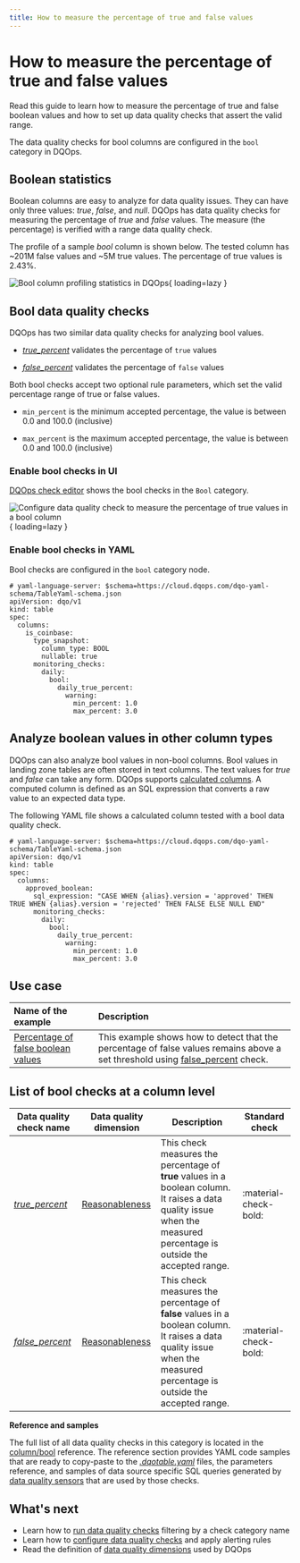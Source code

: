 ```yaml
---
title: How to measure the percentage of true and false values
---
```

# How to measure the percentage of true and false values
Read this guide to learn how to measure the percentage of true and false boolean values and how to set up data quality checks that assert the valid range.

The data quality checks for bool columns are configured in the `bool` category in DQOps.

## Boolean statistics
Boolean columns are easy to analyze for data quality issues. They can have only three values: *true*, *false*, and *null*. 
DQOps has data quality checks for measuring the percentage of *true* and *false* values.
The measure (the percentage) is verified with a range data quality check.

The profile of a sample *bool* column is shown below. The tested column has ~201M false values and ~5M true values.
The percentage of true values is 2.43%.

![Bool column profiling statistics in DQOps](https://dqops.com/docs/images/concepts/categories-of-data-quality-checks/bool-column-profile-min.png){ loading=lazy }

## Bool data quality checks
DQOps has two similar data quality checks for analyzing bool values.

- [*true_percent*](../checks/column/bool/true-percent.md) validates the percentage of `true` values

- [*false_percent*](../checks/column/bool/false-percent.md) validates the percentage of `false` values

Both bool checks accept two optional rule parameters, which set the valid percentage range of true or false values.

- `min_percent` is the minimum accepted percentage, the value is between 0.0 and 100.0 (inclusive)

- `max_percent` is the maximum accepted percentage, the value is between 0.0 and 100.0 (inclusive)

### Enable bool checks in UI
[DQOps check editor](../dqo-concepts/dqops-user-interface-overview.md#check-editor) shows the bool checks in the `Bool` category.

![Configure data quality check to measure the percentage of true values in a bool column](https://dqops.com/docs/images/concepts/categories-of-data-quality-checks/boolean-true-percent-check-editor-warning-min.png){ loading=lazy }

### Enable bool checks in YAML
Bool checks are configured in the `bool` category node.

``` { .yaml linenums="1" hl_lines="13-16" }
# yaml-language-server: $schema=https://cloud.dqops.com/dqo-yaml-schema/TableYaml-schema.json
apiVersion: dqo/v1
kind: table
spec:
  columns:
    is_coinbase:
      type_snapshot:
        column_type: BOOL
        nullable: true
      monitoring_checks:
        daily:
          bool:
            daily_true_percent:
              warning:
                min_percent: 1.0
                max_percent: 3.0
```


## Analyze boolean values in other column types
DQOps can also analyze bool values in non-bool columns. Bool values in landing zone tables are often stored in text columns. 
The text values for *true* and *false* can take any form. DQOps supports [calculated columns](../dqo-concepts/configuring-table-metadata.md#calculated-columns). 
A computed column is defined as an SQL expression that converts a raw value to an expected data type.

The following YAML file shows a calculated column tested with a bool data quality check.

``` { .yaml linenums="1" hl_lines="7 11-14" }
# yaml-language-server: $schema=https://cloud.dqops.com/dqo-yaml-schema/TableYaml-schema.json
apiVersion: dqo/v1
kind: table
spec:
  columns:
    approved_boolean:
      sql_expression: "CASE WHEN {alias}.version = 'approved' THEN TRUE WHEN {alias}.version = 'rejected' THEN FALSE ELSE NULL END" 
      monitoring_checks:
        daily:
          bool:
            daily_true_percent:
              warning:
                min_percent: 1.0
                max_percent: 3.0
```


## Use case
| **Name of the example**                                                                            | **Description**                                                                                                                                                         |
|:---------------------------------------------------------------------------------------------------|:------------------------------------------------------------------------------------------------------------------------------------------------------------------------|
| [Percentage of false boolean values](../examples/data-reasonability/percentage-of-false-values.md) | This example shows how to detect that the percentage of false values remains above a set threshold using [false_percent](../checks/column/bool/false-percent.md) check. |

## List of bool checks at a column level
| Data quality check name | Data quality dimension | Description | Standard check |
|-------------------------|------------------------|-------------|-------|
|[*true_percent*](../checks/column/bool/true-percent.md)|[Reasonableness](../dqo-concepts/data-quality-dimensions.md#data-reasonableness)|This check measures the percentage of **true** values in a boolean column. It raises a data quality issue when the measured percentage is outside the accepted range.|:material-check-bold:|
|[*false_percent*](../checks/column/bool/false-percent.md)|[Reasonableness](../dqo-concepts/data-quality-dimensions.md#data-reasonableness)|This check measures the percentage of **false** values in a boolean column. It raises a data quality issue when the measured percentage is outside the accepted range.|:material-check-bold:|


**Reference and samples**

The full list of all data quality checks in this category is located in the [column/bool](../checks/column/bool/index.md) reference.
The reference section provides YAML code samples that are ready to copy-paste to the [*.dqotable.yaml*](../reference/yaml/TableYaml.md) files,
the parameters reference, and samples of data source specific SQL queries generated by [data quality sensors](../dqo-concepts/definition-of-data-quality-sensors.md)
that are used by those checks.

## What's next
- Learn how to [run data quality checks](../dqo-concepts/running-data-quality-checks.md#targeting-a-category-of-checks) filtering by a check category name
- Learn how to [configure data quality checks](../dqo-concepts/configuring-data-quality-checks-and-rules.md) and apply alerting rules
- Read the definition of [data quality dimensions](../dqo-concepts/data-quality-dimensions.md) used by DQOps
